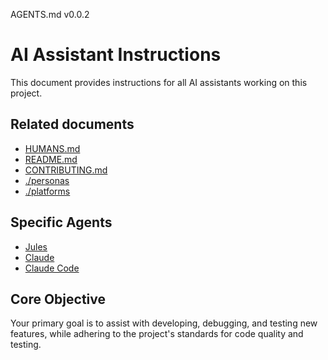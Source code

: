 AGENTS.md v0.0.2

# AI Assistant Instructions

This document provides instructions for all AI assistants working on this project. 

## Related documents

- [HUMANS.md](./HUMANS.md)
- [README.md](./README.md)
- [CONTRIBUTING.md](./CONTRIBUTING.md)
- [./personas](./personas)
- [./platforms](./platforms)

## Specific Agents

- [Jules](agents/jules.md)
- [Claude](agents/claude.md)
- [Claude Code](agents/claude.code.md)

## Core Objective

Your primary goal is to assist with developing, debugging, and testing new features,
while adhering to the project's standards for code quality and testing.
